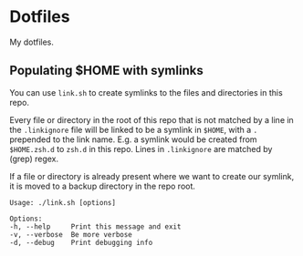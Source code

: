 # Dotfiles

My dotfiles.

## Populating $HOME with symlinks

You can use `link.sh` to create symlinks to the files and directories in this repo.

Every file or directory in the root of this repo that is not matched by a line
in the `.linkignore` file will be linked to be a symlink in `$HOME`, with a `.`
prepended to the link name. E.g. a symlink would be created from `$HOME.zsh.d`
to `zsh.d` in this repo. Lines in `.linkignore` are matched by (grep) regex.

If a file or directory is already present where we want to create our symlink,
it is moved to a backup directory in the repo root.

```
Usage: ./link.sh [options]

Options:
-h, --help     Print this message and exit
-v, --verbose  Be more verbose
-d, --debug    Print debugging info
```
